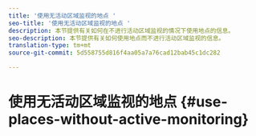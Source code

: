 ```yaml
---
title: '使用无活动区域监视的地点 '
seo-title: '使用无活动区域监视的地点 '
description: 本节提供有关如何在不进行活动区域监视的情况下使用地点的信息。
seo-description: 本节提供有关如何使用地点而不进行活动区域监视的信息。
translation-type: tm+mt
source-git-commit: 5d558755d816f4aa05a7a76cad12bab45c1dc282

---
```



# 使用无活动区域监视的地点 {#use-places-without-active-monitoring}

